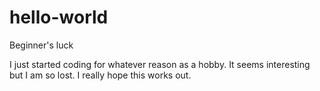 # hello-world
Beginner's luck

I just started coding for whatever reason as a hobby. It seems interesting but I am so lost. I really hope this works out.
